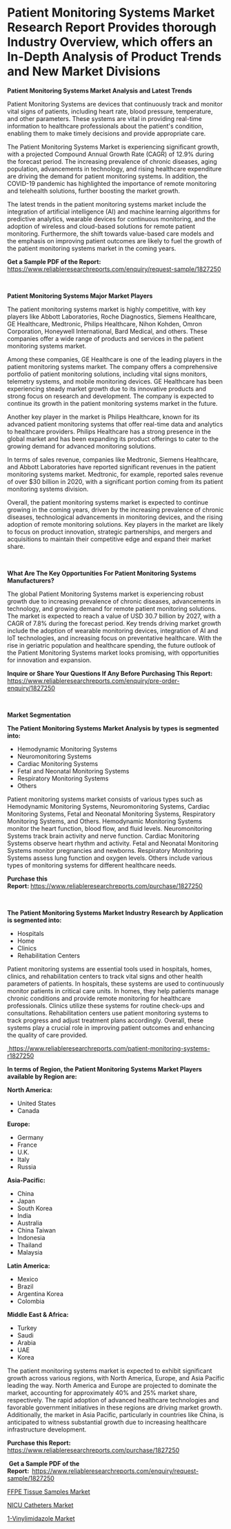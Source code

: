 <p><h1>Patient Monitoring Systems Market Research Report Provides thorough Industry Overview, which offers an In-Depth Analysis of Product Trends and New Market Divisions</h1></p><p><strong>Patient Monitoring Systems Market Analysis and Latest Trends</strong></p>
<p><p>Patient Monitoring Systems are devices that continuously track and monitor vital signs of patients, including heart rate, blood pressure, temperature, and other parameters. These systems are vital in providing real-time information to healthcare professionals about the patient's condition, enabling them to make timely decisions and provide appropriate care.</p><p>The Patient Monitoring Systems Market is experiencing significant growth, with a projected Compound Annual Growth Rate (CAGR) of 12.9% during the forecast period. The increasing prevalence of chronic diseases, aging population, advancements in technology, and rising healthcare expenditure are driving the demand for patient monitoring systems. In addition, the COVID-19 pandemic has highlighted the importance of remote monitoring and telehealth solutions, further boosting the market growth.</p><p>The latest trends in the patient monitoring systems market include the integration of artificial intelligence (AI) and machine learning algorithms for predictive analytics, wearable devices for continuous monitoring, and the adoption of wireless and cloud-based solutions for remote patient monitoring. Furthermore, the shift towards value-based care models and the emphasis on improving patient outcomes are likely to fuel the growth of the patient monitoring systems market in the coming years.</p></p>
<p><strong>Get a Sample PDF of the Report:&nbsp;</strong> <a href="https://www.reliableresearchreports.com/enquiry/request-sample/1827250">https://www.reliableresearchreports.com/enquiry/request-sample/1827250</a></p>
<p>&nbsp;</p>
<p><strong>Patient Monitoring Systems Major Market Players</strong></p>
<p><p>The patient monitoring systems market is highly competitive, with key players like Abbott Laboratories, Roche Diagnostics, Siemens Healthcare, GE Healthcare, Medtronic, Philips Healthcare, Nihon Kohden, Omron Corporation, Honeywell International, Bard Medical, and others. These companies offer a wide range of products and services in the patient monitoring systems market.</p><p>Among these companies, GE Healthcare is one of the leading players in the patient monitoring systems market. The company offers a comprehensive portfolio of patient monitoring solutions, including vital signs monitors, telemetry systems, and mobile monitoring devices. GE Healthcare has been experiencing steady market growth due to its innovative products and strong focus on research and development. The company is expected to continue its growth in the patient monitoring systems market in the future.</p><p>Another key player in the market is Philips Healthcare, known for its advanced patient monitoring systems that offer real-time data and analytics to healthcare providers. Philips Healthcare has a strong presence in the global market and has been expanding its product offerings to cater to the growing demand for advanced monitoring solutions.</p><p>In terms of sales revenue, companies like Medtronic, Siemens Healthcare, and Abbott Laboratories have reported significant revenues in the patient monitoring systems market. Medtronic, for example, reported sales revenue of over $30 billion in 2020, with a significant portion coming from its patient monitoring systems division.</p><p>Overall, the patient monitoring systems market is expected to continue growing in the coming years, driven by the increasing prevalence of chronic diseases, technological advancements in monitoring devices, and the rising adoption of remote monitoring solutions. Key players in the market are likely to focus on product innovation, strategic partnerships, and mergers and acquisitions to maintain their competitive edge and expand their market share.</p></p>
<p>&nbsp;</p>
<p><strong>What Are The Key Opportunities For Patient Monitoring Systems Manufacturers?</strong></p>
<p><p>The global Patient Monitoring Systems market is experiencing robust growth due to increasing prevalence of chronic diseases, advancements in technology, and growing demand for remote patient monitoring solutions. The market is expected to reach a value of USD 30.7 billion by 2027, with a CAGR of 7.8% during the forecast period. Key trends driving market growth include the adoption of wearable monitoring devices, integration of AI and IoT technologies, and increasing focus on preventative healthcare. With the rise in geriatric population and healthcare spending, the future outlook of the Patient Monitoring Systems market looks promising, with opportunities for innovation and expansion.</p></p>
<p><strong>Inquire or Share Your Questions If Any Before Purchasing This Report:</strong> <a href="https://www.reliableresearchreports.com/enquiry/pre-order-enquiry/1827250">https://www.reliableresearchreports.com/enquiry/pre-order-enquiry/1827250</a></p>
<p>&nbsp;</p>
<p><strong>Market Segmentation</strong></p>
<p><strong>The Patient Monitoring Systems Market Analysis by types is segmented into:</strong></p>
<p><ul><li>Hemodynamic Monitoring Systems</li><li>Neuromonitoring Systems</li><li>Cardiac Monitoring Systems</li><li>Fetal and Neonatal Monitoring Systems</li><li>Respiratory Monitoring Systems</li><li>Others</li></ul></p>
<p><p>Patient monitoring systems market consists of various types such as Hemodynamic Monitoring Systems, Neuromonitoring Systems, Cardiac Monitoring Systems, Fetal and Neonatal Monitoring Systems, Respiratory Monitoring Systems, and Others. Hemodynamic Monitoring Systems monitor the heart function, blood flow, and fluid levels. Neuromonitoring Systems track brain activity and nerve function. Cardiac Monitoring Systems observe heart rhythm and activity. Fetal and Neonatal Monitoring Systems monitor pregnancies and newborns. Respiratory Monitoring Systems assess lung function and oxygen levels. Others include various types of monitoring systems for different healthcare needs.</p></p>
<p><strong>Purchase this Report:&nbsp;</strong><a href="https://www.reliableresearchreports.com/purchase/1827250">https://www.reliableresearchreports.com/purchase/1827250</a></p>
<p>&nbsp;</p>
<p><strong>The Patient Monitoring Systems Market Industry Research by Application is segmented into:</strong></p>
<p><ul><li>Hospitals</li><li>Home</li><li>Clinics</li><li>Rehabilitation Centers</li></ul></p>
<p><p>Patient monitoring systems are essential tools used in hospitals, homes, clinics, and rehabilitation centers to track vital signs and other health parameters of patients. In hospitals, these systems are used to continuously monitor patients in critical care units. In homes, they help patients manage chronic conditions and provide remote monitoring for healthcare professionals. Clinics utilize these systems for routine check-ups and consultations. Rehabilitation centers use patient monitoring systems to track progress and adjust treatment plans accordingly. Overall, these systems play a crucial role in improving patient outcomes and enhancing the quality of care provided.</p></p>
<p><a href="https://www.reliableresearchreports.com/patient-monitoring-systems-r1827250">&nbsp;https://www.reliableresearchreports.com/patient-monitoring-systems-r1827250</a></p>
<p><strong>In terms of Region, the Patient Monitoring Systems Market Players available by Region are:</strong></p>
<p>
    <p> <strong> North America: </strong>
        <ul>
            <li>United States</li>
            <li>Canada</li>
        </ul>
        </p> 
    <p> <strong> Europe: </strong>
        <ul>
            <li>Germany</li>
            <li>France</li>
            <li>U.K.</li>
            <li>Italy</li>
            <li>Russia</li>
        </ul>
        </p> 
    <p> <strong> Asia-Pacific: </strong>
        <ul>
            <li>China</li>
            <li>Japan</li>
            <li>South Korea</li>
            <li>India</li>
            <li>Australia</li>
            <li>China Taiwan</li>
            <li>Indonesia</li>
            <li>Thailand</li>
            <li>Malaysia</li>
        </ul>
        </p> 
    <p> <strong> Latin America: </strong>
        <ul>
            <li>Mexico</li>
            <li>Brazil</li>
            <li>Argentina Korea</li>
            <li>Colombia</li>
        </ul>
        </p> 
    <p> <strong> Middle East & Africa: </strong>
        <ul>
            <li>Turkey</li>
            <li>Saudi</li>
            <li>Arabia</li>
            <li>UAE</li>
            <li>Korea</li>
        </ul>
    </p>
    </p>
<p><p>The patient monitoring systems market is expected to exhibit significant growth across various regions, with North America, Europe, and Asia Pacific leading the way. North America and Europe are projected to dominate the market, accounting for approximately 40% and 25% market share, respectively. The rapid adoption of advanced healthcare technologies and favorable government initiatives in these regions are driving market growth. Additionally, the market in Asia Pacific, particularly in countries like China, is anticipated to witness substantial growth due to increasing healthcare infrastructure development.</p></p>
<p><strong>Purchase this Report: </strong><a href="https://www.reliableresearchreports.com/purchase/1827250">https://www.reliableresearchreports.com/purchase/1827250</a></p>
<p>&nbsp;<strong>Get a Sample PDF of the Report:&nbsp;&nbsp;</strong><a href="https://www.reliableresearchreports.com/enquiry/request-sample/1827250">https://www.reliableresearchreports.com/enquiry/request-sample/1827250</a></p>
<p><strong></strong></p>
<p><p><a href="https://www.linkedin.com/pulse/ffpe-tissue-samples-market-outlook-industry-overview-forecast-0gjpe?trackingId=0tvke3zBDBkcYWoSMwugNA%3D%3D">FFPE Tissue Samples Market</a></p><p><a href="https://www.linkedin.com/pulse/nicu-catheters-market-analysis-sze-forecasted-period-k1jee?trackingId=Ffldj8Galo1iONYfUSSLYQ%3D%3D">NICU Catheters Market</a></p><p><a href="https://issuu.com/reportprime-2/docs/1-vinylimidazole-market-size-2030.pptx">1-Vinylimidazole Market</a></p></p>